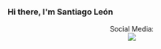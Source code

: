 ### Hi there, I'm Santiago León

<!-- Social Media -->
<div align="center">
Social Media:
<div align="center">
<a target="_blank" href="https://www.linkedin.com/in/santiago-león-a6229b228/"><img src="https://img.shields.io/badge/-LinkedIn-0077B5?style=for-the-badge&logo=Linkedin&logoColor=white"></img></a>
<br>

<!--
**SLeonCamacho/SLeonCamacho** is a ✨ _special_ ✨ repository because its `README.md` (this file) appears on your GitHub profile.

Here are some ideas to get you started:

- 🔭 I’m currently working on ...
- 🌱 I’m currently learning ...
- 👯 I’m looking to collaborate on ...
- 🤔 I’m looking for help with ...
- 💬 Ask me about ...
- 📫 How to reach me: ...
- 😄 Pronouns: ...
- ⚡ Fun fact: ...
-->
